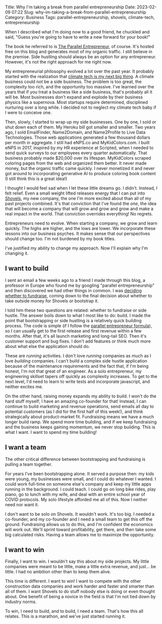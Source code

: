 Title: Why I'm taking a break from parallel entrepreneurship
Date: 2023-02-09 07:22
Slug: why-im-taking-a-break-from-parallel-entrepreneurship
Category: Business
Tags: parallel-entrepreneurship, shovels, climate-tech, entrepreneurship

When I described what I'm doing now to a good friend, he chuckled and said, "Guess you're going to have to write a new forward for your book!"

The book he referred to is [The Parallel Entrepreneur](https://rbucks.com/the-parallel-entrepreneur/), of course. It's hosted free on this blog and generates most of my organic traffic. I still believe in the premise. Side hustling should always be an option for any entrepreneur. However, it's not the right approach for me right now.

My entrepreneurial philosophy evolved a lot over the past year. It probably started with the realization that [climate tech is my next big thing]({filename}climate-tech-is-my-next-big-thing.md). A climate business could not be a side business. The problem is too great, the complexity too rich, and the opportunity too massive. I've learned over the years that if you treat a business like a side business, that's probably all it will be. Most businesses don't expand and explode by their business physics like a supernova. Most startups require determined, disciplined nurturing over a long while. I decided not to neglect my climate tech baby if I were to conceive one.

Then, slowly, I started to wrap up my side businesses. One by one, I sold or shut down each of them. My Heroku bill got smaller and smaller. Two years ago, I sold EmailFinder, Name2Domain, and Name2Profile to Live Data Technologies. Those web applications generated a few thousand dollars per month in aggregate. I still had eNPS.co and MyKidColors.com. I built eNPS in 2017, inspired by my HR experience at Scripted, when I needed to send quick surveys to our employees every quarter automatically. That business probably made $20,000 over its lifespan. MyKidColors scraped coloring pages from the web and organized them better. It never made money, but the organic traffic came quickly. I never monetized it and never got around to incorporating generative AI to produce coloring book content (I still think this is a great idea!)

I thought I would feel sad when I let these little dreams go. I didn't. Instead, I felt relief. Even a small weight lifted releases energy that I can put into [Shovels]({filename}business-evaluation-shovels.md), my new company, the one I'm more excited about than all of my past projects combined. It's that conviction that I've found the *one*, the idea that will become a company that will grow and grow and grow and make a real impact in the world. That conviction overrides everything! No regrets.

Entrepreneurs need to evolve. When starting a company, we grow and learn quickly. The highs are higher, and the lows are lower. We incorporate these lessons into our business psyches. It makes sense that our perspectives should change too. I'm not burdened by my book titles.

I've justified my ability to change my approach. Now I'll explain why I'm changing it.
## I want to build
I sent an email a few weeks ago to a friend I made through this blog, a professor in Europe who found me by googling "parallel entrepreneurship" and then discovered we had other things in common. I was [deciding whether to fundraise]({filename}im-fundraising-this-time-and-heres-why.md), coming down to the final decision about whether to take outside money for Shovels or bootstrap it.

I told him these two questions are related: whether to fundraise or side hustle. The answer boils down to what I most like to do: build. I made the point that bootstrapping or side hustling is a relatively quick building process. The code is simple (if I follow the [parallel entrepreneur formula](https://rbucks.com/the-parallel-entrepreneur/chapter-1-what-is-parallel-entrepreneurship/)), so I can usually get to the first release and first revenue within a few months. After that, it's all launch marketing and long-tail SEO. Then it's customer support and bug fixes. I don't add features or think much more about what else the application should do.

These are *running* activities. I don't love *running* companies as much as I love *building* companies. I can't build a complex side hustle application because of the maintenance requirements and the fact that, if I'm being honest, I'm not that great of an engineer. As a solo entrepreneur, my engineering skillset tapers off quickly as complexity increases. To get to the next level, I'd need to learn to write tests and incorporate javascript, and neither excites me.

On the other hand, raising money expands my ability to build. I won't do the hard stuff myself; I have an amazing co-founder for that! Instead, I can continue to build marketing and revenue operations, send emails all day to potential customers (as I did for the first half of this week!), and think strategically about product-market fit. Fundraising means we have a much longer build ramp. We spend more time building, and if we keep fundraising and the business keeps gaining momentum, we never stop building. This is what I want. I want to spend my time building!
## I want a team
The other critical difference between bootstrapping and fundraising is pulling a team together.

For years I've been bootstrapping alone. It served a purpose then: my kids were young, my businesses were small, and I could do whatever I wanted. I could work full-time on someone else's company and keep my little apps running in the background. I could teach. I could go on long bike rides, play piano, go to lunch with my wife, and deal with an entire school year of COVID protocols. My solo lifestyle afforded me all of this. Now I neither need nor want it.

I don't want to be solo on Shovels. It wouldn't work. It's too big. I needed a co-founder, and my co-founder and I need a small team to get this off the ground. Fundraising allows us to do this, and I'm confident the economics will work out. We'll sprint toward profitability, get there, and then take some big calculated risks. Having a team allows me to maximize the opportunity.
## I want to win
Finally, I want to win. I wouldn't say this about my side projects. My little companies were meant to be little, make a little extra revenue, and just... be little. I had no ambition other than to keep them alive.

This time is different. I want to win! I want to compete with the other construction data companies and work harder and faster and smarter than all of them. I want Shovels to do stuff nobody else is doing or even thought about. One benefit of being a novice in the field is that I'm not tied down by industry norms.

To win, I need to build, and to build, I need a team. That's how this all relates. This is a marathon, and we've just started running it.
